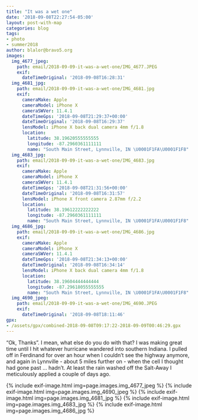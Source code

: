 ```yaml
---
title: "It was a wet one"
date: '2018-09-08T22:27:54-05:00'
layout: post-with-map
categories: blog
tags:
- photo
- summer2018
author: blalor@bravo5.org
images:
  img_4677_jpeg:
    path: email/2018-09-09-it-was-a-wet-one/IMG_4677.JPEG
    exif:
      dateTimeOriginal: '2018-09-08T16:28:31'
  img_4681_jpg:
    path: email/2018-09-09-it-was-a-wet-one/IMG_4681.jpg
    exif:
      cameraMake: Apple
      cameraModel: iPhone X
      cameraSWVer: 11.4.1
      dateTimeGps: '2018-09-08T21:29:37+00:00'
      dateTimeOriginal: '2018-09-08T16:29:37'
      lensModel: iPhone X back dual camera 4mm f/1.8
      location:
        latitude: 38.19620555555555
        longitude: -87.2960361111111
        name: "South Main Street, Lynnville, IN \U0001F1FA\U0001F1F8"
  img_4683_jpg:
    path: email/2018-09-09-it-was-a-wet-one/IMG_4683.jpg
    exif:
      cameraMake: Apple
      cameraModel: iPhone X
      cameraSWVer: 11.4.1
      dateTimeGps: '2018-09-08T21:31:56+00:00'
      dateTimeOriginal: '2018-09-08T16:31:57'
      lensModel: iPhone X front camera 2.87mm f/2.2
      location:
        latitude: 38.19612222222222
        longitude: -87.2960361111111
        name: "South Main Street, Lynnville, IN \U0001F1FA\U0001F1F8"
  img_4686_jpg:
    path: email/2018-09-09-it-was-a-wet-one/IMG_4686.jpg
    exif:
      cameraMake: Apple
      cameraModel: iPhone X
      cameraSWVer: 11.4.1
      dateTimeGps: '2018-09-08T21:34:13+00:00'
      dateTimeOriginal: '2018-09-08T16:34:14'
      lensModel: iPhone X back dual camera 4mm f/1.8
      location:
        latitude: 38.19604444444444
        longitude: -87.29618055555555
        name: "South Main Street, Lynnville, IN \U0001F1FA\U0001F1F8"
  img_4690_jpeg:
    path: email/2018-09-09-it-was-a-wet-one/IMG_4690.JPEG
    exif:
      dateTimeOriginal: '2018-09-08T18:11:46'
gpx:
- /assets/gpx/combined-2018-09-08T09:17:22-2018-09-09T00:46:29.gpx
---
```


“Ok, Thanks”. I mean, what else do you do with that? I was making great time until I hit whatever hurricane wandered into southern Indiana. I pulled off in Ferdinand for over an hour when I couldn’t see the highway anymore, and again in Lynnville - about 5 miles further on - when the cell I thought had gone past … hadn’t. At least the rain washed off the Salt-Away I meticulously applied a couple of days ago. 

{% include exif-image.html img=page.images.img_4677_jpeg %}
{% include exif-image.html img=page.images.img_4690_jpeg %}
{% include exif-image.html img=page.images.img_4681_jpg %}
{% include exif-image.html img=page.images.img_4683_jpg %}
{% include exif-image.html img=page.images.img_4686_jpg %}
